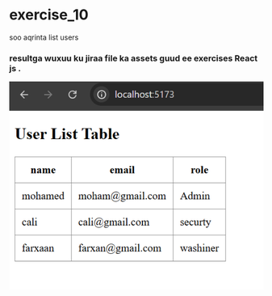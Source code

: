 # exercise_10 

soo aqrinta list users

### resultga wuxuu ku jiraa file ka assets guud ee exercises React js .

![result](/Assets/exeecise_10.png)